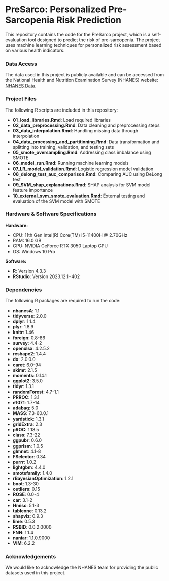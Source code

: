 # PreSarco: Personalized Pre-Sarcopenia Risk Prediction

This repository contains the code for the PreSarco project, which is a self-evaluation tool designed to predict the risk of pre-sarcopenia. The project uses machine learning techniques for personalized risk assessment based on various health indicators.

### Data Access

The data used in this project is publicly available and can be accessed from the National Health and Nutrition Examination Survey (NHANES) website: [NHANES Data](https://www.cdc.gov/nchs/nhanes/index.htm).

### Project Files

The following R scripts are included in this repository:

- **01_load_libraries.Rmd**: Load required libraries
- **02_data_preprocessing.Rmd**: Data cleaning and preprocessing steps
- **03_data_interpolation.Rmd**: Handling missing data through interpolation
- **04_data_processing_and_partitioning.Rmd**: Data transformation and splitting into training, validation, and testing sets
- **05_smote_oversampling.Rmd**: Addressing class imbalance using SMOTE
- **06_model_run.Rmd**: Running machine learning models
- **07_LR_model_validation.Rmd**: Logistic regression model validation
- **08_delong_test_auc_comparison.Rmd**: Comparing AUC using DeLong test
- **09_SVM_shap_explanations.Rmd**: SHAP analysis for SVM model feature importance
- **10_external_svm_smote_evaluation.Rmd**: External testing and evaluation of the SVM model with SMOTE

### Hardware & Software Specifications

**Hardware:**

- CPU: 11th Gen Intel(R) Core(TM) i5-11400H @ 2.70GHz
- RAM: 16.0 GB
- GPU: NVIDIA GeForce RTX 3050 Laptop GPU
- OS: Windows 10 Pro

**Software:**

- **R**: Version 4.3.3
- **RStudio**: Version 2023.12.1+402

### Dependencies

The following R packages are required to run the code:

- **nhanesA**: 1.1
- **tidyverse**: 2.0.0
- **dplyr**: 1.1.4
- **plyr**: 1.8.9
- **knitr**: 1.46
- **foreign**: 0.8-86
- **survey**: 4.4-2
- **openxlsx**: 4.2.5.2
- **reshape2**: 1.4.4
- **do**: 2.0.0.0
- **caret**: 6.0-94
- **skimr**: 2.1.5
- **moments**: 0.14.1
- **ggplot2**: 3.5.0
- **tidyr**: 1.3.1
- **randomForest**: 4.7-1.1
- **PRROC**: 1.3.1
- **e1071**: 1.7-14
- **adabag**: 5.0
- **MASS**: 7.3-60.0.1
- **yardstick**: 1.3.1
- **gridExtra**: 2.3
- **pROC**: 1.18.5
- **class**: 7.3-22
- **ggpubr**: 0.6.0
- **ggprism**: 1.0.5
- **glmnet**: 4.1-8
- **FSelector**: 0.34
- **purrr**: 1.0.2
- **lightgbm**: 4.4.0
- **smotefamily**: 1.4.0
- **rBayesianOptimization**: 1.2.1
- **boot**: 1.3-30
- **outliers**: 0.15
- **ROSE**: 0.0-4
- **car**: 3.1-2
- **Hmisc**: 5.1-3
- **tableone**: 0.13.2
- **shapviz**: 0.9.3
- **lime**: 0.5.3
- **RSBID**: 0.0.2.0000
- **FNN**: 1.1.4
- **naniar**: 1.1.0.9000
- **VIM**: 6.2.2



### Acknowledgements

We would like to acknowledge the NHANES team for providing the public datasets used in this project.
